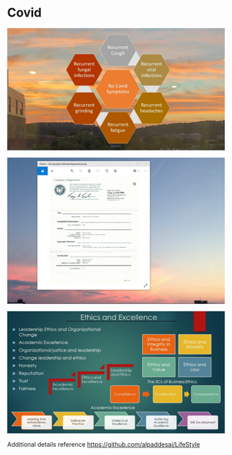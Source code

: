 # Covid

![image](CovidSymptoms.jpg)

![image](USCopyrightCertificate.png)

![image](Ethics.jpg)

Additional details reference https://github.com/alpaddesai/LifeStyle
